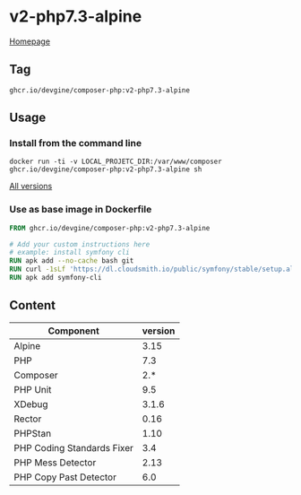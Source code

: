 # v2-php7.3-alpine
[Homepage](../README.md)

## Tag
`ghcr.io/devgine/composer-php:v2-php7.3-alpine`

## Usage

### Install from the command line
```shell
docker run -ti -v LOCAL_PROJETC_DIR:/var/www/composer ghcr.io/devgine/composer-php:v2-php7.3-alpine sh
```
[All versions](https://github.com/devgine/composer-php/pkgs/container/composer-php/versions)

### Use as base image in Dockerfile
```dockerfile
FROM ghcr.io/devgine/composer-php:v2-php7.3-alpine

# Add your custom instructions here
# example: install symfony cli
RUN apk add --no-cache bash git
RUN curl -1sLf 'https://dl.cloudsmith.io/public/symfony/stable/setup.alpine.sh' | bash
RUN apk add symfony-cli
```

## Content

| Component                  | version |
|----------------------------|---------|
| Alpine                     | 3.15    |
| PHP                        | 7.3     |
| Composer                   | 2.*     |
| PHP Unit                   | 9.5     |
| XDebug                     | 3.1.6   |
| Rector                     | 0.16    |
| PHPStan                    | 1.10    |
| PHP Coding Standards Fixer | 3.4     |
| PHP Mess Detector          | 2.13    |
| PHP Copy Past Detector     | 6.0     |
